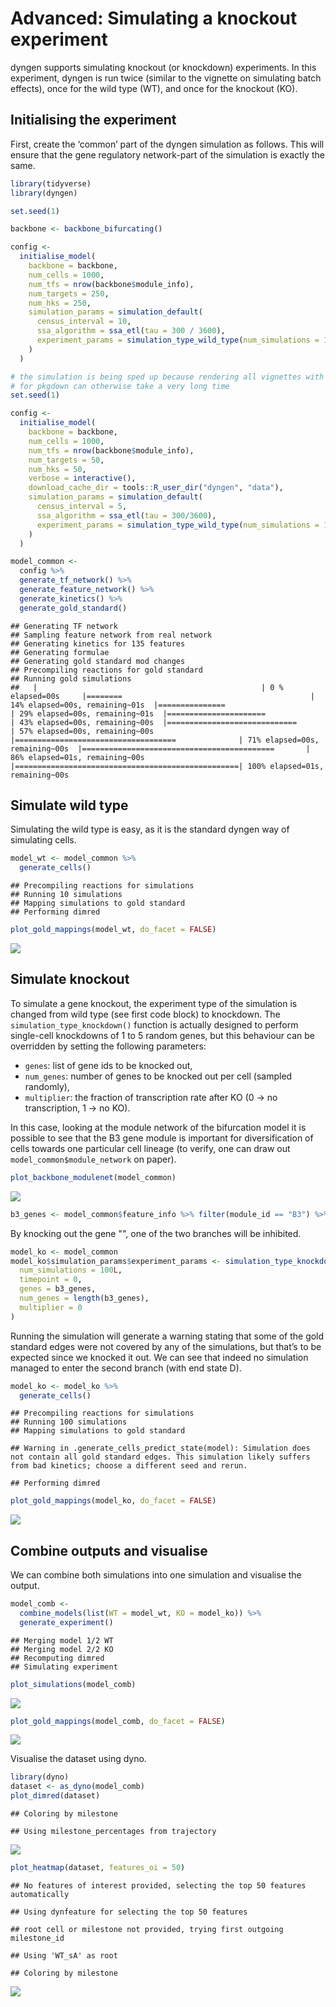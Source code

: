 Advanced: Simulating a knockout experiment
================

<!-- github markdown built using 
rmarkdown::render("vignettes/simulating_knockouts.Rmd", output_format = rmarkdown::github_document())
-->

dyngen supports simulating knockout (or knockdown) experiments. In this
experiment, dyngen is run twice (similar to the vignette on simulating
batch effects), once for the wild type (WT), and once for the knockout
(KO).

## Initialising the experiment

First, create the ‘common’ part of the dyngen simulation as follows.
This will ensure that the gene regulatory network-part of the simulation
is exactly the same.

``` r
library(tidyverse)
library(dyngen)

set.seed(1)

backbone <- backbone_bifurcating()

config <-
  initialise_model(
    backbone = backbone,
    num_cells = 1000,
    num_tfs = nrow(backbone$module_info),
    num_targets = 250,
    num_hks = 250,
    simulation_params = simulation_default(
      census_interval = 10, 
      ssa_algorithm = ssa_etl(tau = 300 / 3600),
      experiment_params = simulation_type_wild_type(num_simulations = 100)
    )
  )
```

``` r
# the simulation is being sped up because rendering all vignettes with one core
# for pkgdown can otherwise take a very long time
set.seed(1)

config <-
  initialise_model(
    backbone = backbone,
    num_cells = 1000,
    num_tfs = nrow(backbone$module_info),
    num_targets = 50,
    num_hks = 50,
    verbose = interactive(),
    download_cache_dir = tools::R_user_dir("dyngen", "data"),
    simulation_params = simulation_default(
      census_interval = 5, 
      ssa_algorithm = ssa_etl(tau = 300/3600),
      experiment_params = simulation_type_wild_type(num_simulations = 10)
    )
  )
```

``` r
model_common <-
  config %>%
  generate_tf_network() %>%
  generate_feature_network() %>% 
  generate_kinetics() %>%
  generate_gold_standard()
```

    ## Generating TF network
    ## Sampling feature network from real network
    ## Generating kinetics for 135 features
    ## Generating formulae
    ## Generating gold standard mod changes
    ## Precompiling reactions for gold standard
    ## Running gold simulations
    ##   |                                                  | 0 % elapsed=00s     |========                                          | 14% elapsed=00s, remaining~01s  |===============                                   | 29% elapsed=00s, remaining~01s  |======================                            | 43% elapsed=00s, remaining~00s  |=============================                     | 57% elapsed=00s, remaining~00s  |====================================              | 71% elapsed=00s, remaining~00s  |===========================================       | 86% elapsed=01s, remaining~00s  |==================================================| 100% elapsed=01s, remaining~00s

## Simulate wild type

Simulating the wild type is easy, as it is the standard dyngen way of
simulating cells.

``` r
model_wt <- model_common %>%
  generate_cells()
```

    ## Precompiling reactions for simulations
    ## Running 10 simulations
    ## Mapping simulations to gold standard
    ## Performing dimred

``` r
plot_gold_mappings(model_wt, do_facet = FALSE)
```

![](simulating_knockouts_files/figure-gfm/wildtype-1.png)<!-- -->

## Simulate knockout

To simulate a gene knockout, the experiment type of the simulation is
changed from wild type (see first code block) to knockdown. The
`simulation_type_knockdown()` function is actually designed to perform
single-cell knockdowns of 1 to 5 random genes, but this behaviour can be
overridden by setting the following parameters:

-   `genes`: list of gene ids to be knocked out,
-   `num_genes`: number of genes to be knocked out per cell (sampled
    randomly),
-   `multiplier`: the fraction of transcription rate after KO (0 → no
    transcription, 1 → no KO).

In this case, looking at the module network of the bifurcation model it
is possible to see that the B3 gene module is important for
diversification of cells towards one particular cell lineage (to verify,
one can draw out `model_common$module_network` on paper).

``` r
plot_backbone_modulenet(model_common)
```

![](simulating_knockouts_files/figure-gfm/visnet-1.png)<!-- -->

``` r
b3_genes <- model_common$feature_info %>% filter(module_id == "B3") %>% pull(feature_id)
```

By knocking out the gene "", one of the two branches will be inhibited.

``` r
model_ko <- model_common
model_ko$simulation_params$experiment_params <- simulation_type_knockdown(
  num_simulations = 100L,
  timepoint = 0, 
  genes = b3_genes,
  num_genes = length(b3_genes),
  multiplier = 0
)
```

Running the simulation will generate a warning stating that some of the
gold standard edges were not covered by any of the simulations, but
that’s to be expected since we knocked it out. We can see that indeed no
simulation managed to enter the second branch (with end state D).

``` r
model_ko <- model_ko %>%
  generate_cells()
```

    ## Precompiling reactions for simulations
    ## Running 100 simulations
    ## Mapping simulations to gold standard

    ## Warning in .generate_cells_predict_state(model): Simulation does not contain all gold standard edges. This simulation likely suffers from bad kinetics; choose a different seed and rerun.

    ## Performing dimred

``` r
plot_gold_mappings(model_ko, do_facet = FALSE)
```

![](simulating_knockouts_files/figure-gfm/kosim-1.png)<!-- -->

## Combine outputs and visualise

We can combine both simulations into one simulation and visualise the
output.

``` r
model_comb <-
  combine_models(list(WT = model_wt, KO = model_ko)) %>% 
  generate_experiment()
```

    ## Merging model 1/2 WT
    ## Merging model 2/2 KO
    ## Recomputing dimred
    ## Simulating experiment

``` r
plot_simulations(model_comb)
```

![](simulating_knockouts_files/figure-gfm/combine-1.png)<!-- -->

``` r
plot_gold_mappings(model_comb, do_facet = FALSE)
```

![](simulating_knockouts_files/figure-gfm/combine-2.png)<!-- -->

Visualise the dataset using dyno.

``` r
library(dyno)
dataset <- as_dyno(model_comb)
plot_dimred(dataset)
```

    ## Coloring by milestone

    ## Using milestone_percentages from trajectory

![](simulating_knockouts_files/figure-gfm/dyno-1.png)<!-- -->

``` r
plot_heatmap(dataset, features_oi = 50)
```

    ## No features of interest provided, selecting the top 50 features automatically

    ## Using dynfeature for selecting the top 50 features

    ## root cell or milestone not provided, trying first outgoing milestone_id

    ## Using 'WT_sA' as root

    ## Coloring by milestone

![](simulating_knockouts_files/figure-gfm/dyno-2.png)<!-- -->
